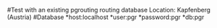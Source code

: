 #Test with an existing pgrouting routing database
Location: Kapfenberg (Austria)
#Database
*host:localhost 
*user:pgr 
*password:pgr 
*db:pgr
